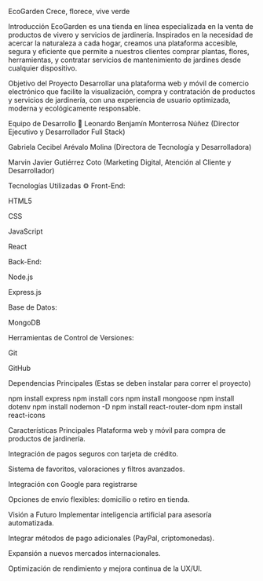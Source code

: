 EcoGarden 
Crece, florece, vive verde

Introducción
EcoGarden es una tienda en línea especializada en la venta de productos de vivero y servicios de jardinería. Inspirados en la necesidad de acercar la naturaleza a cada hogar, creamos una plataforma accesible, segura y eficiente que permite a nuestros clientes comprar plantas, flores, herramientas, y contratar servicios de mantenimiento de jardines desde cualquier dispositivo.

Objetivo del Proyecto
Desarrollar una plataforma web y móvil de comercio electrónico que facilite la visualización, compra y contratación de productos y servicios de jardinería, con una experiencia de usuario optimizada, moderna y ecológicamente responsable.

Equipo de Desarrollo 👥
Leonardo Benjamín Monterrosa Núñez (Director Ejecutivo y Desarrollador Full Stack)

Gabriela Cecibel Arévalo Molina (Directora de Tecnología y Desarrolladora)

Marvin Javier Gutiérrez Coto (Marketing Digital, Atención al Cliente y Desarrollador)

Tecnologías Utilizadas ⚙️
Front-End:

HTML5

CSS

JavaScript

React

Back-End:

Node.js

Express.js

Base de Datos:

MongoDB

Herramientas de Control de Versiones:

Git

GitHub

Dependencias Principales 
(Estas se deben instalar para correr el proyecto)

npm install express
npm install cors
npm install mongoose
npm install dotenv
npm install nodemon -D
npm install react-router-dom
npm install react-icons

Características Principales 
Plataforma web y móvil para compra de productos de jardinería.

Integración de pagos seguros con tarjeta de crédito.

Sistema de favoritos, valoraciones y filtros avanzados.

Integración con Google para registrarse

Opciones de envío flexibles: domicilio o retiro en tienda.

Visión a Futuro 
Implementar inteligencia artificial para asesoría automatizada.

Integrar métodos de pago adicionales (PayPal, criptomonedas).

Expansión a nuevos mercados internacionales.

Optimización de rendimiento y mejora continua de la UX/UI.
